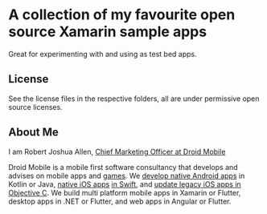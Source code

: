 # A collection of my favourite open source Xamarin sample apps

Great for experimenting with and using as test bed apps.
 
## License

See the license files in the respective folders, all are under permissive open source licenses.

## About Me

I am Robert Joshua Allen, [Chief Marketing Officer at Droid Mobile](https://www.droid.mobi/)

Droid Mobile is a mobile first software consultancy that develops and advises on mobile apps and [games](https://www.droid.mobi/cross-platform-mobile-game-development-company.html).
We [develop native Android apps](https://www.droid.mobi/android-mobile-apps-development.html) in Kotlin or Java, [native iOS apps](https://www.droid.mobi/ios-mobile-apps-development.html) [in Swift](https://www.droid.mobi/swift-ios-development-consultancy.html), and [update legacy iOS apps in Objective C](https://www.droid.mobi/objective-c-ios-development-consultancy.html).
We build multi platform mobile apps in Xamarin or Flutter, desktop apps in .NET or Flutter, and web apps in Angular or Flutter.
 